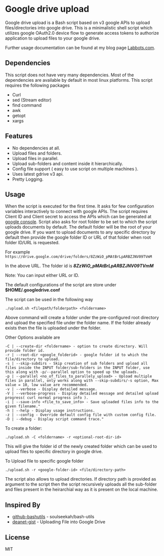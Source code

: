 # Google drive upload

Google drive upload is a Bash script based on v3 google APIs to upload files/directories into google drive. This is a minimalistic shell script which utilizes google OAuth2.0 device flow to generate access tokens to authorize application to upload files to your google drive.

Further usage documentation can be found at my blog page [Labbots.com](https://labbots.com/google-drive-upload-bash-script/ "Labbots.com").

## Dependencies

This script does not have very many dependencies. Most of the dependencies are available by default in most linux platforms. This script requires the following packages

- Curl
- sed (Stream editor)
- find command
- awk
- getopt
- xargs

## Features

- No dependencies at all.
- Upload files and folders.
- Upload files in parallel.
- Upload sub-folders and content inside it hierarchically.
- Config file support ( easy to use script on multiple machines ).
- Uses latest gdrive v3 api.
- Pretty Logging.

## Usage

When the script is executed for the first time. It asks for few configuration variables interactively to connect with google APIs. The script requires Client ID and Client secret to access the APIs which can be generated at [google console].
Script also asks for root folder to be set to which the script uploads documents by default. The default folder will be the root of your google drive. If you want to upload documents to any specific directory by default then provide the google folder ID or URL of that folder when root folder ID/URL is requested.

For example
`https://drive.google.com/drive/folders/8ZzWiO_pMAtBrLpARBZJNV09TVmM`

In the above URL. The folder id is ***8ZzWiO_pMAtBrLpARBZJNV09TVmM***

Note: You can input either URL or ID.

The default configurations of the script are store under **$HOME/.googledrive.conf**

The script can be used in the following way

    ./upload.sh <filepath/folderpath> <foldername>
Above command will create a folder under the pre-configured root directory and upload the specified file under the folder name. If the folder already exists then the file is uploaded under the folder.

Other Options available are

    -C | --create-dir <foldername> - option to create directory. Will provide folder id.
    -r | --root-dir <google_folderid> - google folder id to which the file/directory to upload.
    -s | --skip-subdirs - Skip creation of sub folders and upload all files inside the INPUT folder/sub-folders in the INPUT folder, use this along with -p/--parallel option to speed up the uploads.
    -p | --parallel <no_of_files_to_parallely_upload> - Upload multiple files in parallel, only works along with --skip-subdirs/-s option, Max value = 10, low value are recommended.
    -v | --verbose - Display detailed message.
    -V | --verbose-progress - Display detailed message and detailed upload progress( curl normal progress info ).
    -i | --save-info <file_to_save_info> - Save uploaded files info to the given filename."
    -h | --help - Display usage instructions.
    -z | --config - Override default config file with custom config file.
    -D | --debug - Display script command trace."

To create a folder:

    ./upload.sh -C <foldername> -r <optional-root-dir-id> 
This will give the folder id of the newly created folder which can be used to upload files to specific directory in google drive.

To Upload file to specific google folder

    ./upload.sh -r <google-folder-id> <file/directory-path>

The script also allows to upload directories. If directory path is provided as argument to the script then the script recursively uploads all the sub-folder and files present in the heirarchial way as it is present on the local machine.

## Inspired By

- [github-bashutils] - soulseekah/bash-utils
- [deanet-gist] - Uploading File into Google Drive

## License

MIT

[github-bashutils]: <https://github.com/soulseekah/bash-utils>
[deanet-gist]:<https://gist.github.com/deanet/3427090>
[google console]:<https://console.developers.google.com>
